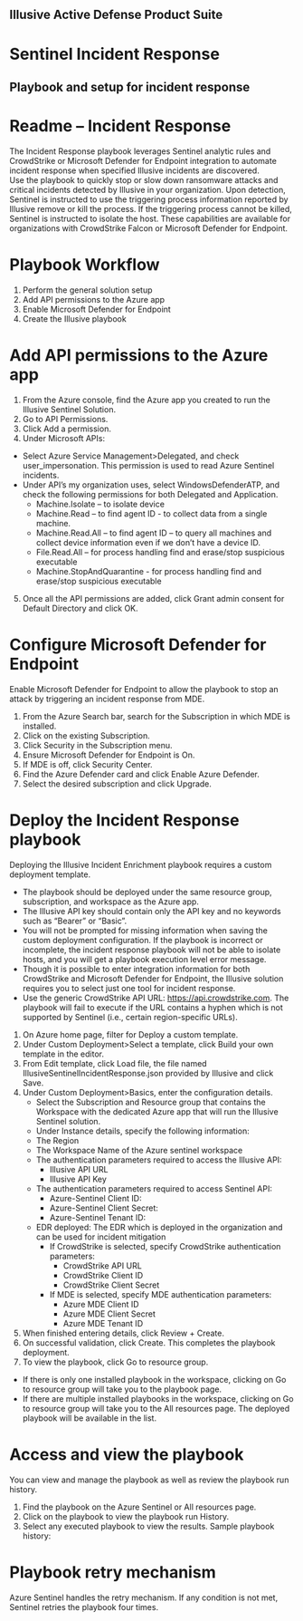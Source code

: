 ## Illusive Active Defense Product Suite

# Sentinel Incident Response

## Playbook and setup for incident response

# Readme – Incident Response

The Incident Response playbook leverages Sentinel analytic rules and CrowdStrike or Microsoft Defender for Endpoint integration to automate incident response when specified Illusive incidents are discovered. 
<br/>
Use the playbook to quickly stop or slow down ransomware attacks and critical incidents detected by Illusive in your organization. Upon detection, Sentinel is instructed to use the triggering process information reported by Illusive remove or kill the process. If the triggering process cannot be killed, Sentinel is instructed to isolate the host. These capabilities are available for organizations with CrowdStrike Falcon or Microsoft Defender for Endpoint.

# Playbook Workflow
 
 1. Perform the general solution setup
 2. Add API permissions to the Azure app
 3. Enable Microsoft Defender for Endpoint 
 4. Create the Illusive playbook

# Add API permissions to the Azure app 

 1. From the Azure console, find the Azure app you created to run the Illusive Sentinel Solution. 
 2. Go to API Permissions.
 3. Click Add a permission.
 4. Under Microsoft APIs: 
   - Select Azure Service Management>Delegated, and check user_impersonation. This permission is used to read Azure Sentinel incidents.
   - Under API’s my organization uses, select WindowsDefenderATP, and check the following permissions for both Delegated and Application.
      - Machine.Isolate – to isolate device
      - Machine.Read – to find agent ID - to collect data from a single machine. 
      - Machine.Read.All – to find agent ID – to query all machines and collect device information even if we don’t have a device ID. 
      - File.Read.All – for process handling find and erase/stop suspicious executable
      - Machine.StopAndQuarantine - for process handling find and erase/stop suspicious executable
 5. Once all the API permissions are added, click Grant admin consent for Default Directory and click OK. 

# Configure Microsoft Defender for Endpoint

Enable Microsoft Defender for Endpoint to allow the playbook to stop an attack by triggering an incident response from MDE. 
 1. From the Azure Search bar, search for the Subscription in which MDE is installed.
 2. Click on the existing Subscription.
 3. Click Security in the Subscription menu.
 4. Ensure Microsoft Defender for Endpoint is On.
 5. If MDE is off, click Security Center.
 6. Find the Azure Defender card and click Enable Azure Defender.
 7. Select the desired subscription and click Upgrade.

# Deploy the Incident Response playbook

Deploying the Illusive Incident Enrichment playbook requires a custom deployment template. 
 - The playbook should be deployed under the same resource group, subscription, and workspace as the Azure app.
 - The Illusive API key should contain only the API key and no keywords such as “Bearer” or “Basic”.
 - You will not be prompted for missing information when saving the custom deployment configuration. If the playbook is incorrect or incomplete, the incident response playbook will not be able to isolate hosts, and you will get a playbook execution level error message. 
 - Though it is possible to enter integration information for both CrowdStrike and Microsoft Defender for Endpoint, the Illusive solution requires you to select just one tool for incident response.
 - Use the generic CrowdStrike API URL: https://api.crowdstrike.com. 
The playbook will fail to execute if the URL contains a hyphen  which is not supported by Sentinel (i.e., certain region-specific URLs). 

 1. On Azure home page, filter for Deploy a custom template.
 2. Under Custom Deployment>Select a template, click Build your own template in the editor.
 3. From Edit template, click Load file, the file named IllusiveSentinelIncidentResponse.json provided by Illusive and click Save.
 4. Under Custom Deployment>Basics, enter the configuration details.
    - Select the Subscription and Resource group that contains the Workspace with the dedicated Azure app that will run the Illusive Sentinel solution.
    - Under Instance details, specify the following information:
     - The Region
     - The Workspace Name of the Azure sentinel workspace
     - The authentication parameters required to access the Illusive API:
       - Illusive API URL
       - Illusive API Key
     - The authentication parameters required to access Sentinel API:
       - Azure-Sentinel Client ID: 
       - Azure-Sentinel Client Secret: 
       - Azure-Sentinel Tenant ID:
     - EDR deployed: The EDR which is deployed in the organization and can be used for incident mitigation
       - If CrowdStrike is selected, specify CrowdStrike authentication parameters: 
          - CrowdStrike API URL
          - CrowdStrike Client ID
          - CrowdStrike Client Secret
       - If MDE is selected, specify MDE authentication parameters: 
          - Azure MDE Client ID
          - Azure MDE Client Secret
          - Azure MDE Tenant ID
 5. When finished entering details, click Review + Create.
 6. On successful validation, click Create.
This completes the playbook deployment. 
 7. To view the playbook, click Go to resource group.
   - If there is only one installed playbook in the workspace, clicking on Go to resource group will take you to the playbook page. 
   - If there are multiple installed playbooks in the workspace, clicking on Go to resource group will take you to the All resources page. The deployed playbook will be available in the list.
  
# Access and view the playbook 

You can view and manage the playbook as well as review the playbook run history. 
 1. Find the playbook on the Azure Sentinel or All resources page. 
 2. Click on the playbook to view the playbook run History.
 3. Select any executed playbook to view the results.
Sample playbook history: 

# Playbook retry mechanism
Azure Sentinel handles the retry mechanism. If any condition is not met, Sentinel retries the playbook four times.
